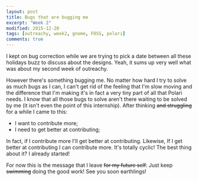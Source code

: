 ```yaml
---
layout: post
title: Bugs that are bugging me
excerpt: "Week 2"
modified: 2015-12-20
tags: [outreachy, week2, gnome, FOSS, polari]
comments: true
---
```


  <p>I kept on bug correction while we are trying to pick a date between all these holidays buzz to discuss about the designs. Yeah, it sums up very well what was about my second week of outreachy.</p>

  <p>However there's something bugging me. No matter how hard I try to solve as much bugs as I can, I can't get rid of the feeling that I'm slow moving and the difference that I'm making it's in fact a very tiny part of all that Polari needs. I know that all those bugs to solve aren't there waiting to be solved by me (it isn't even the point of this internship). After thinking <s>and struggling</s> for a while I came to this: 
<ul>
	<li>I want to contribute more;</li>
	<li>I need to get better at contributing;</li>
</ul>
In fact, if I contribute more I'll get better at contributing. Likewise, If I get better at contributing I can contribute more. It's totally cyclic! The best thing about it? I already started! </p>
<p>For now this is the message that I leave <s>for my future self</s>: Just keep <s>swimming</s> doing the good work! See you soon earthlings!</p>
